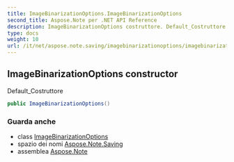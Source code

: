 ```yaml
---
title: ImageBinarizationOptions.ImageBinarizationOptions
second_title: Aspose.Note per .NET API Reference
description: ImageBinarizationOptions costruttore. Default_Costruttore
type: docs
weight: 10
url: /it/net/aspose.note.saving/imagebinarizationoptions/imagebinarizationoptions/
---
```

## ImageBinarizationOptions constructor

Default_Costruttore

```csharp
public ImageBinarizationOptions()
```

### Guarda anche

* class [ImageBinarizationOptions](../)
* spazio dei nomi [Aspose.Note.Saving](../../imagebinarizationoptions/)
* assemblea [Aspose.Note](../../../)


